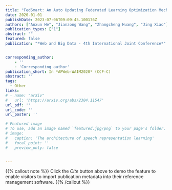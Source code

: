 ```yaml
---
title: "FedSmart: An Auto Updating Federated Learning Optimization Mechanism"
date: 2020-01-01
publishDate: 2023-07-06T09:09:45.100176Z
authors: ["Anxun He", "Jianzong Wang", "Zhangcheng Huang", "Jing Xiao"]
publication_types: ["1"]
abstract: ""
featured: false
publication: "*Web and Big Data - 4th International Joint Conference*"


corresponding_author:
    - ''
    - 'Corresponding author'
publication_short: In *APWeb-WAIM2020* (CCF-C)
abstract: ''
tags:
  - Other
links:
# - name: "arXiv"
#   url: 'https://arxiv.org/abs/2304.11547'
url_pdf: ''
url_code: ''
url_poster: ''

# Featured image
# To use, add an image named `featured.jpg/png` to your page's folder.
# image:
#   caption: 'The architecture of speech representation learning'
#   focal_point: ''
#   preview_only: false


---
```


{{% callout note %}}
Click the _Cite_ button above to demo the feature to enable visitors to import publication metadata into their reference management software.
{{% /callout %}}




